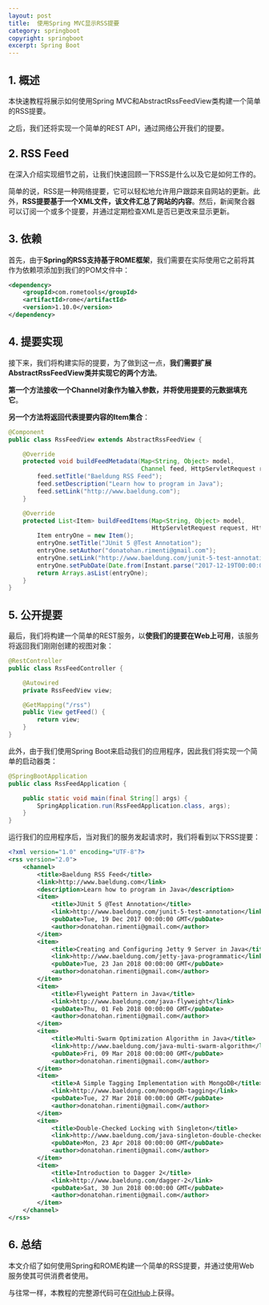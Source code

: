 ```yaml
---
layout: post
title:  使用Spring MVC显示RSS提要
category: springboot
copyright: springboot
excerpt: Spring Boot
---
```


## 1. 概述

本快速教程将展示如何使用Spring MVC和AbstractRssFeedView类构建一个简单的RSS提要。

之后，我们还将实现一个简单的REST API，通过网络公开我们的提要。

## 2. RSS Feed

在深入介绍实现细节之前，让我们快速回顾一下RSS是什么以及它是如何工作的。

简单的说，RSS是一种网络提要，它可以轻松地允许用户跟踪来自网站的更新。此外，**RSS提要基于一个XML文件，该文件汇总了网站的内容**。然后，新闻聚合器可以订阅一个或多个提要，并通过定期检查XML是否已更改来显示更新。

## 3. 依赖

首先，由于**Spring的RSS支持基于ROME框架**，我们需要在实际使用它之前将其作为依赖项添加到我们的POM文件中：

```xml
<dependency>
    <groupId>com.rometools</groupId>
    <artifactId>rome</artifactId>
    <version>1.10.0</version>
</dependency>
```

## 4. 提要实现

接下来，我们将构建实际的提要，为了做到这一点，**我们需要扩展AbstractRssFeedView类并实现它的两个方法**。

**第一个方法接收一个Channel对象作为输入参数，并将使用提要的元数据填充它**。

**另一个方法将返回代表提要内容的Item集合**：

```java
@Component
public class RssFeedView extends AbstractRssFeedView {

    @Override
    protected void buildFeedMetadata(Map<String, Object> model,
                                     Channel feed, HttpServletRequest request) {
        feed.setTitle("Baeldung RSS Feed");
        feed.setDescription("Learn how to program in Java");
        feed.setLink("http://www.baeldung.com");
    }

    @Override
    protected List<Item> buildFeedItems(Map<String, Object> model,
                                        HttpServletRequest request, HttpServletResponse response) {
        Item entryOne = new Item();
        entryOne.setTitle("JUnit 5 @Test Annotation");
        entryOne.setAuthor("donatohan.rimenti@gmail.com");
        entryOne.setLink("http://www.baeldung.com/junit-5-test-annotation");
        entryOne.setPubDate(Date.from(Instant.parse("2017-12-19T00:00:00Z")));
        return Arrays.asList(entryOne);
    }
}
```

## 5. 公开提要

最后，我们将构建一个简单的REST服务，以**使我们的提要在Web上可用**，该服务将返回我们刚刚创建的视图对象：

```java
@RestController
public class RssFeedController {

    @Autowired
    private RssFeedView view;

    @GetMapping("/rss")
    public View getFeed() {
        return view;
    }
}
```

此外，由于我们使用Spring Boot来启动我们的应用程序，因此我们将实现一个简单的启动器类：

```java
@SpringBootApplication
public class RssFeedApplication {

    public static void main(final String[] args) {
        SpringApplication.run(RssFeedApplication.class, args);
    }
}
```

运行我们的应用程序后，当对我们的服务发起请求时，我们将看到以下RSS提要：

```xml
<?xml version="1.0" encoding="UTF-8"?>
<rss version="2.0">
    <channel>
        <title>Baeldung RSS Feed</title>
        <link>http://www.baeldung.com</link>
        <description>Learn how to program in Java</description>
        <item>
            <title>JUnit 5 @Test Annotation</title>
            <link>http://www.baeldung.com/junit-5-test-annotation</link>
            <pubDate>Tue, 19 Dec 2017 00:00:00 GMT</pubDate>
            <author>donatohan.rimenti@gmail.com</author>
        </item>
        <item>
            <title>Creating and Configuring Jetty 9 Server in Java</title>
            <link>http://www.baeldung.com/jetty-java-programmatic</link>
            <pubDate>Tue, 23 Jan 2018 00:00:00 GMT</pubDate>
            <author>donatohan.rimenti@gmail.com</author>
        </item>
        <item>
            <title>Flyweight Pattern in Java</title>
            <link>http://www.baeldung.com/java-flyweight</link>
            <pubDate>Thu, 01 Feb 2018 00:00:00 GMT</pubDate>
            <author>donatohan.rimenti@gmail.com</author>
        </item>
        <item>
            <title>Multi-Swarm Optimization Algorithm in Java</title>
            <link>http://www.baeldung.com/java-multi-swarm-algorithm</link>
            <pubDate>Fri, 09 Mar 2018 00:00:00 GMT</pubDate>
            <author>donatohan.rimenti@gmail.com</author>
        </item>
        <item>
            <title>A Simple Tagging Implementation with MongoDB</title>
            <link>http://www.baeldung.com/mongodb-tagging</link>
            <pubDate>Tue, 27 Mar 2018 00:00:00 GMT</pubDate>
            <author>donatohan.rimenti@gmail.com</author>
        </item>
        <item>
            <title>Double-Checked Locking with Singleton</title>
            <link>http://www.baeldung.com/java-singleton-double-checked-locking</link>
            <pubDate>Mon, 23 Apr 2018 00:00:00 GMT</pubDate>
            <author>donatohan.rimenti@gmail.com</author>
        </item>
        <item>
            <title>Introduction to Dagger 2</title>
            <link>http://www.baeldung.com/dagger-2</link>
            <pubDate>Sat, 30 Jun 2018 00:00:00 GMT</pubDate>
            <author>donatohan.rimenti@gmail.com</author>
        </item>
    </channel>
</rss>
```

## 6. 总结

本文介绍了如何使用Spring和ROME构建一个简单的RSS提要，并通过使用Web服务使其可供消费者使用。

与往常一样，本教程的完整源代码可在[GitHub](https://github.com/tuyucheng7/taketoday-tutorial4j/tree/master/spring-boot-modules/spring-boot-mvc-1)上获得。